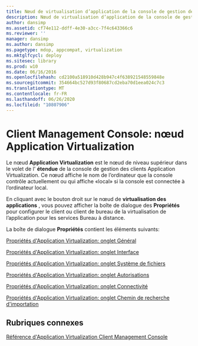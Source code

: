 ```yaml
---
title: Nœud de virtualisation d’application de la console de gestion des clients
description: Nœud de virtualisation d’application de la console de gestion des clients
author: dansimp
ms.assetid: cf74e112-ddff-4e30-a3cc-7f4c643366c6
ms.reviewer: ''
manager: dansimp
ms.author: dansimp
ms.pagetype: mdop, appcompat, virtualization
ms.mktglfcycl: deploy
ms.sitesec: library
ms.prod: w10
ms.date: 06/16/2016
ms.openlocfilehash: cd2100a518910d428b947c4f638921548559848e
ms.sourcegitcommit: 354664bc527d93f80687cd2eba70d1eea024c7c3
ms.translationtype: MT
ms.contentlocale: fr-FR
ms.lasthandoff: 06/26/2020
ms.locfileid: "10807906"
---
```

# Client Management Console: nœud Application Virtualization


Le nœud **Application Virtualization** est le nœud de niveau supérieur dans le volet de l' **étendue** de la console de gestion des clients Application Virtualization. Ce nœud affiche le nom de l’ordinateur que la console contrôle actuellement ou qui affiche «local» si la console est connectée à l’ordinateur local.

En cliquant avec le bouton droit sur le nœud de **virtualisation des applications** , vous pouvez afficher la boîte de dialogue des **Propriétés** pour configurer le client ou client de bureau de la virtualisation de l’application pour les services Bureau à distance.

La boîte de dialogue **Propriétés** contient les éléments suivants:

[Propriétés d'Application Virtualization: onglet Général](application-virtualization-properties-general-tab.md)

[Propriétés d'Application Virtualization: onglet Interface](application-virtualization-properties-interface-tab.md)

[Propriétés d'Application Virtualization: onglet Système de fichiers](application-virtualization-properties-file-system-tab.md)

[Propriétés d'Application Virtualization: onglet Autorisations](application-virtualization-properties-permissions-tab.md)

[Propriétés d'Application Virtualization: onglet Connectivité](application-virtualization-properties-connectivity-tab.md)

[Propriétés d'Application Virtualization: onglet Chemin de recherche d'importation](application-virtualization-properties-import-search-path-tab.md)

## Rubriques connexes


[Référence d'Application Virtualization Client Management Console](application-virtualization-client-management-console-reference.md)

 

 





